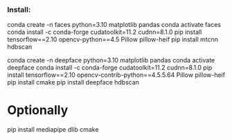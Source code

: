 ### Install:

conda create -n faces python=3.10 matplotlib pandas
conda activate faces
conda install -c conda-forge cudatoolkit=11.2 cudnn=8.1.0
pip install tensorflow==2.10 opencv-python==4.5 Pillow pillow-heif
pip install mtcnn hdbscan


conda create -n deepface python=3.10 matplotlib pandas
conda activate deepface
conda install -c conda-forge cudatoolkit=11.2 cudnn=8.1.0
pip install tensorflow==2.10 opencv-contrib-python==4.5.5.64 Pillow pillow-heif 
pip install cmake
pip install deepface hdbscan 


# Optionally
pip install mediapipe dlib cmake
